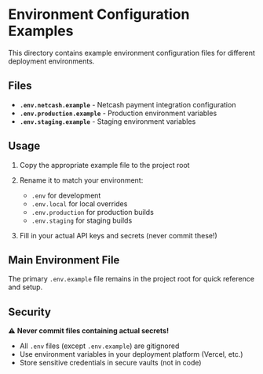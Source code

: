 # Environment Configuration Examples

This directory contains example environment configuration files for different deployment environments.

## Files

- **`.env.netcash.example`** - Netcash payment integration configuration
- **`.env.production.example`** - Production environment variables
- **`.env.staging.example`** - Staging environment variables

## Usage

1. Copy the appropriate example file to the project root
2. Rename it to match your environment:
   - `.env` for development
   - `.env.local` for local overrides
   - `.env.production` for production builds
   - `.env.staging` for staging builds

3. Fill in your actual API keys and secrets (never commit these!)

## Main Environment File

The primary `.env.example` file remains in the project root for quick reference and setup.

## Security

⚠️ **Never commit files containing actual secrets!**
- All `.env` files (except `.env.example`) are gitignored
- Use environment variables in your deployment platform (Vercel, etc.)
- Store sensitive credentials in secure vaults (not in code)
